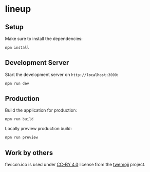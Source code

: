 # lineup

## Setup

Make sure to install the dependencies:

```bash
npm install
```

## Development Server

Start the development server on `http://localhost:3000`:

```bash
npm run dev
```

## Production

Build the application for production:

```bash
npm run build
```

Locally preview production build:

```bash
npm run preview
```

## Work by others

favicon.ico is used under [CC-BY 4.0](https://creativecommons.org/licenses/by/4.0/) license from the [twemoji](https://github.com/twitter/twemoji) project.